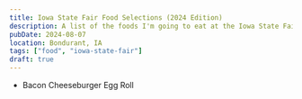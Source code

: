 ```yaml
---
title: Iowa State Fair Food Selections (2024 Edition)
description: A list of the foods I'm going to eat at the Iowa State Fair.
pubDate: 2024-08-07
location: Bondurant, IA
tags: ["food", "iowa-state-fair"]
draft: true
---
```


- Bacon Cheeseburger Egg Roll